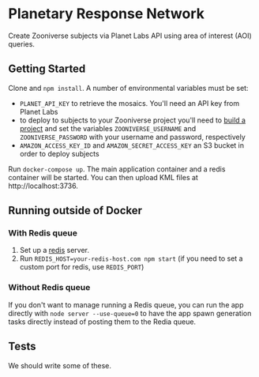 # Planetary Response Network
Create Zooniverse subjects via Planet Labs API using area of interest (AOI) queries.

## Getting Started
Clone and `npm install`. A number of environmental variables must be set:

* `PLANET_API_KEY` to retrieve the mosaics. You'll need an API key from Planet Labs
* to deploy to subjects to your Zooniverse project you'll need to [build a project](https://www.zooniverse.org/lab) and set the variables `ZOONIVERSE_USERNAME` and `ZOONIVERSE_PASSWORD` with your username and password, respectively
* `AMAZON_ACCESS_KEY_ID` and `AMAZON_SECRET_ACCESS_KEY` an S3 bucket in order to deploy subjects

Run `docker-compose up`. The main application container and a redis container will be started. You can then upload KML files at http://localhost:3736.

## Running outside of Docker
### With Redis queue
1) Set up a [redis](https://redis.io) server.
2) Run `REDIS_HOST=your-redis-host.com npm start` (if you need to set a custom port for redis, use `REDIS_PORT`)

### Without Redis queue
If you don't want to manage running a Redis queue, you can run the app directly with `node server --use-queue=0` to have the app spawn generation tasks directly instead of posting them to the Redia queue.

## Tests
We should write some of these.
